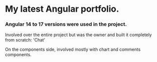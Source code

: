 # My latest Angular portfolio. 
### Angular 14 to 17 versions were used in the project. 

Involved over the entire project but was the owner and built it completely from scratch: 'Chat'

On the components side, involved mostly with chart and comments components.
